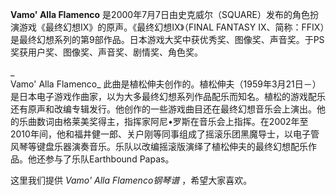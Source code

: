 

**Vamo' Alla Flamenco**
是2000年7月7日由史克威尔（SQUARE）发布的角色扮演游戏《最终幻想IX》的原声。《最终幻想IX》（FINAL FANTASY
IX、简称：FFIX）是最终幻想系列的第9部作品。日本游戏大奖中获优秀奖、图像奖、声音奖。于PS奖获用户奖、图像奖、声音奖、剧情奖、角色奖。

_  
Vamo' Alla Flamenco_
此曲是植松伸夫创作的。植松伸夫（1959年3月21日－）是日本电子游戏作曲家，以为大多最终幻想系列作品配乐而知名。植松的游戏配乐还有原声和改编专辑发行。他创作的一些游戏曲目还在最终幻想音乐会上演出。他的乐曲数词由格莱美奖得主，指挥家阿尼•罗斯在音乐会上指挥。在2002年至2010年间，他和福井健一郎、关户刚等同事组成了摇滚乐团黑魔导士，以电子管风琴等键盘乐器演奏音乐。乐队以改编摇滚版演绎了植松伸夫的最终幻想配乐作品。他还参与了乐队Earthbound
Papas。

  
这里我们提供 _Vamo' Alla Flamenco钢琴谱_ ，希望大家喜欢。

